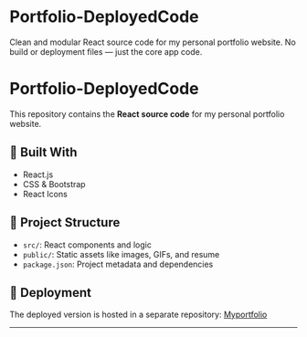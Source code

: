 # Portfolio-DeployedCode
Clean and modular React source code for my personal portfolio website. No build or deployment files — just the core app code.

# Portfolio-DeployedCode

This repository contains the **React source code** for my personal portfolio website.

## 🔧 Built With
- React.js
- CSS & Bootstrap
- React Icons

## 📁 Project Structure
- `src/`: React components and logic
- `public/`: Static assets like images, GIFs, and resume
- `package.json`: Project metadata and dependencies

## 🚀 Deployment
The deployed version is hosted in a separate repository: [Myportfolio](https://nethraharini.github.io/Myportfolio/)

---
